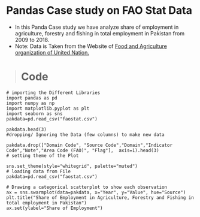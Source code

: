 # Pandas Case study on FAO Stat Data
- In this Panda Case study we have analyze share of employment in agriculture, forestry and fishing in total employment in Pakistan from 2009 to 2018.
- Note: Data is Taken from the Website of [Food and Agriculture organization of United Nation.](https://www.fao.org/faostat/en/#data/OE)

> # Code

```
# importing the Different Libraries
import pandas as pd
import numpy as np
import matplotlib.pyplot as plt
import seaborn as sns
pakdata=pd.read_csv("faostat.csv")

pakdata.head(3)
#dropping/ Ignoring the Data (few columns) to make new data

pakdata.drop(["Domain Code", "Source Code","Domain","Indicator Code","Note","Area Code (FAO)", "Flag"],  axis=1).head(3)
# setting theme of the Plot

sns.set_theme(style="whitegrid", palette="muted")
# loading data from File
pakdata=pd.read_csv("faostat.csv")

# Drawing a categorical scatterplot to show each observation
ax = sns.swarmplot(data=pakdata, x="Year", y="Value", hue="Source")
plt.title("Share of Employment in Agriculture, Forestry and Fishing in total employment in Pakistan")
ax.set(ylabel="Share of Employment")
```


